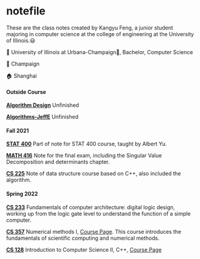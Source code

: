 # notefile

These are the class notes created by Kangyu Feng, a junior student majoring in computer science at the college of engineering at the University of Illinois.:smiley:

 :school: University of Illinois at Urbana-Champaign:corn:, Bachelor, Computer Science

:round_pushpin: Champaign

:house: Shanghai

#### Outside Course

[**Algorithm Design**](./Algorithm-Design.md)	Unfinished

[**Algorithms-JeffE**](./Algorithms-JeffE.md)	Unfinished

#### Fall 2021

[**STAT 400**](./STAT-400.md)	Part of note for STAT 400 course, taught by Albert Yu.

[**MATH 416**](./MATH-416.md)	Note for the final exam, including the Singular Value Decomposition and determinants chapter.

[**CS 225**](./CS-225.md)	Note of data structure course based on C++, also included the algorithm.

#### Spring 2022

[**CS 233**](./CS-233.md)	Fundamentals of computer architecture: digital logic design, working up from the logic gate level to understand the function of a simple computer.

[**CS 357**](./CS-357.md)	Numerical methods I, [Course Page](https://courses.grainger.illinois.edu/cs357/sp2022/). This course introduces the fundamentals of scientific computing and numerical methods.

[**CS 128**](./CS-128.md)	Introduction to Computer Science II, C++, [Course Page](https://cs128.org/)









